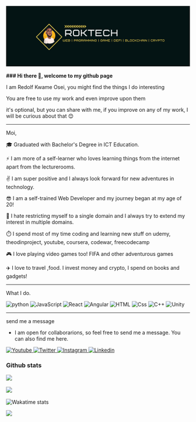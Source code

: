 <img src="/banner0099.png" alt="banner">
<p> <b> ### Hi there 👋, welcome to my github page </b> </p>
<p> I am Redolf Kwame Osei, you might find the things I do interesting </p>
<p> You are free to use my work and even improve upon them </p>
<p> it's optional, but you can share with me, if you improve on any of my work, I will be curious about that 😊 </p>

---

Moi,

 <p> 🎓 Graduated with Bachelor's Degree in ICT Education.</p>
 <p> ⚡ I am more of a self-learner who loves learning things from the internet apart from the lecturerooms. </p>
 <p> ✌️ I am super positive and I always look forward for new adventures in technology.</p>
 <p> 😎 I am a self-trained Web Developer and my journey began at my age of 20! </p>
 <p> 👐 I hate restricting myself to a single domain and I always try to extend my interest in multiple domains.</p>
 <p> ⏱️ I spend most of my time coding and learning new stuff on udemy, theodinproject, youtube, coursera, codewar, freecodecamp
 <p> 🎮 I love playing video games too! FIFA and other adventurous games </p>
 <p> ✈️ I love to travel ,food. I invest money and crypto, I spend on books and gadgets! </p>


---

What I do. 

<p>
<img alt="python" src="https://img.shields.io/badge/Python-yellow?logo=python&logicColor=white&style=for-the-badge"/>
<img alt="JavaScript" src="https://img.shields.io/badge/JavaScript-F7DF1E?logo=javascript&logoColor=white&style=for-the-badge" />
<img alt="React" src="https://img.shields.io/badge/React-61DAFB?logo=react&logoColor=white&style=for-the-badge" />
<img alt="Angular" src="https://img.shields.io/badge/Angular-DD0031?logo=angular&logoColor=white&style=for-the-badge" />
<img alt="HTML" src="https://img.shields.io/badge/HTML-E34F26?logo=html5&logoColor=white&style=for-the-badge" />
<img alt="Css" src="https://img.shields.io/badge/CSS-1572B6?logo=css3&logoColor=white&style=for-the-badge" />
<img alt="C++" src="https://img.shields.io/badge/c++-239120?logo=cplusplus&logoColor=white&style=for-the-badge" />
<img alt="Unity" src="https://img.shields.io/badge/Unity-000000?logo=unity&logoColor=white&style=for-the-badge" />  
</p>

---

 send me a message
  - I am open for collaborarions, so feel free to send me a message. You can also find me here.
<p>
  <a href="https://www.youtube.com/channel/UCV4mJXsZPRcGFbZLurtToBA">
  <img
    alt="Youtube"
    src="https://img.shields.io/badge/youtube-FF0000?logo=youtube&logoColor=white&style=for-the-badge"
  />
</a>
<a href="https://twitter.com/redolfosei">
  <img
    alt="Twitter"
    src="https://img.shields.io/badge/Twitter-1DA1F2?logo=twitter&logoColor=white&style=for-the-badge"
  />
</a>
<a href="https://www.instagram.com/redolfosei">
  <img
    alt="Instagram"
    src="https://img.shields.io/badge/Instagram-E4405F?logo=instagram&logoColor=white&style=for-the-badge"
  />
</a>
<a href="https://www.linkedin.com/in/redolf">
  <img
    alt="Linkedin"
    src="https://img.shields.io/badge/linkedin-0077B5?logo=linkedin&logoColor=white&style=for-the-badge"
  />
</a>
</p>

### Github stats
<img
  src="https://github-readme-stats.vercel.app/api?username=redolfosei&count_private=true&title_color=FD9047&icon_color=FD9047&text_color=0C2233&custom_title=RedolF+Osei's+GitHub+Stats&show_icons=true"
/>

<img
  src="https://github-readme-stats.vercel.app/api/top-langs/?username=redolfosei"
/>

![Wakatime stats](https://github-readme-stats.vercel.app/api/wakatime?username=@redolfosei)

<img
  src="https://github-readme-stats.vercel.app/api/wakatime?username=redolfosei"
/>
